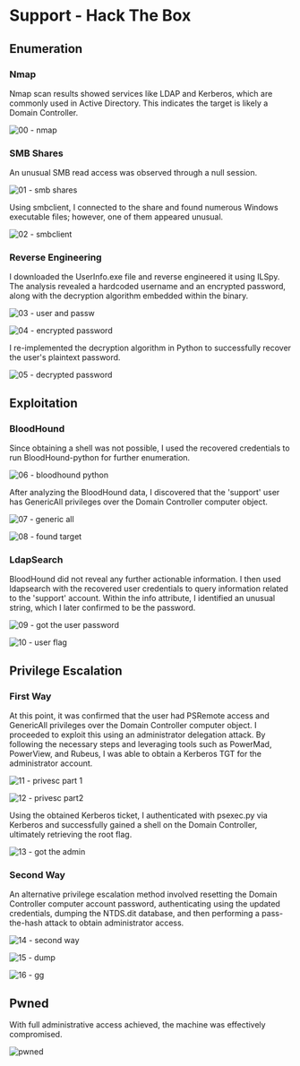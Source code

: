 # Support - Hack The Box

## Enumeration
### Nmap
Nmap scan results showed services like LDAP and Kerberos, which are commonly used in Active Directory. This indicates the target is likely a Domain Controller.

![00 - nmap](https://github.com/user-attachments/assets/046948c2-bc09-43e3-bfe1-0c69211dd386)

### SMB Shares
An unusual SMB read access was observed through a null session.

![01 - smb shares](https://github.com/user-attachments/assets/43457bd9-c918-4ed9-b51e-6ac7012c56d5)

Using smbclient, I connected to the share and found numerous Windows executable files; however, one of them appeared unusual.

![02 - smbclient](https://github.com/user-attachments/assets/c32010c1-1a8e-484b-9d9b-d5c568ccd130)

### Reverse Engineering
I downloaded the UserInfo.exe file and reverse engineered it using ILSpy. The analysis revealed a hardcoded username and an encrypted password, along with the decryption algorithm embedded within the binary.

![03 - user and passw](https://github.com/user-attachments/assets/13ec6a92-cf7f-4651-be91-147db623a447)

![04 - encrypted password](https://github.com/user-attachments/assets/c248a5d7-d74a-4756-bf0d-73d208cb94b1)

I re-implemented the decryption algorithm in Python to successfully recover the user's plaintext password.

![05 - decrypted password](https://github.com/user-attachments/assets/b56a3c44-c189-4244-95d7-77b8b703c491)

## Exploitation
### BloodHound
Since obtaining a shell was not possible, I used the recovered credentials to run BloodHound-python for further enumeration.

![06 - bloodhound python](https://github.com/user-attachments/assets/29a7ecfa-5c41-40a8-b79c-e7a39e5e4cf3)

After analyzing the BloodHound data, I discovered that the 'support' user has GenericAll privileges over the Domain Controller computer object.

![07 - generic all](https://github.com/user-attachments/assets/5c207a5b-858b-4b51-ab7a-7de55b53c925)

![08 - found target](https://github.com/user-attachments/assets/0a18510c-e1f4-41ca-83c4-c649e8f59f21)

### LdapSearch
BloodHound did not reveal any further actionable information. I then used ldapsearch with the recovered user credentials to query information related to the 'support' account. Within the info attribute, I identified an unusual string, which I later confirmed to be the password.

![09 - got the user password](https://github.com/user-attachments/assets/87599670-081d-45e5-8cc6-df1197709036)

![10 - user flag](https://github.com/user-attachments/assets/e2708dd5-162b-4244-a36c-41e9700faf95)

## Privilege Escalation
### First Way
At this point, it was confirmed that the user had PSRemote access and GenericAll privileges over the Domain Controller computer object. I proceeded to exploit this using an administrator delegation attack. By following the necessary steps and leveraging tools such as PowerMad, PowerView, and Rubeus, I was able to obtain a Kerberos TGT for the administrator account.

![11 - privesc part 1](https://github.com/user-attachments/assets/dab832a3-c054-4e8c-9622-0c960c9f1371)

![12 - privesc part2](https://github.com/user-attachments/assets/fa1c74bd-d002-4006-a447-49d80367ae9c)

Using the obtained Kerberos ticket, I authenticated with psexec.py via Kerberos and successfully gained a shell on the Domain Controller, ultimately retrieving the root flag.

![13 - got the admin](https://github.com/user-attachments/assets/387c8fca-49c6-44dd-bc20-f5267b3bd788)

### Second Way
An alternative privilege escalation method involved resetting the Domain Controller computer account password, authenticating using the updated credentials, dumping the NTDS.dit database, and then performing a pass-the-hash attack to obtain administrator access.

![14 - second way](https://github.com/user-attachments/assets/81765db9-3683-4cf4-8d9b-1da99c22aaf0)

![15 - dump](https://github.com/user-attachments/assets/98ada490-f8d3-4143-8871-0e124c0deb96)

![16 - gg](https://github.com/user-attachments/assets/0721e534-eabe-463a-bc62-0cee4f600483)

## Pwned
With full administrative access achieved, the machine was effectively compromised.

![pwned](https://github.com/user-attachments/assets/81f16370-fefb-452f-8874-04cb2de9a82d)








